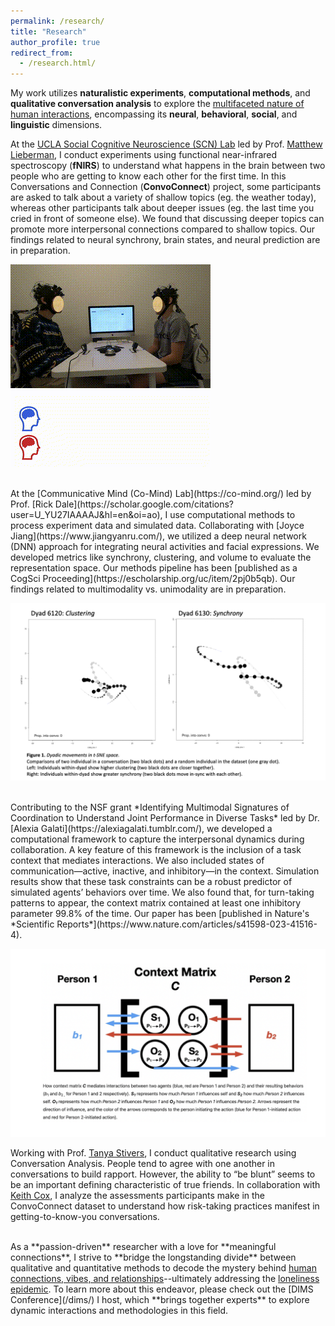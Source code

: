 ```yaml
---
permalink: /research/
title: "Research"
author_profile: true
redirect_from: 
  - /research.html/
---
```



My work utilizes **naturalistic experiments**, **computational methods**, and **qualitative conversation analysis** to explore the <u>multifaceted nature of human interactions</u>, encompassing its **neural**, **behavioral**, **social**, and **linguistic** dimensions. 

At the [UCLA Social Cognitive Neuroscience (SCN) Lab](https://www.uclascnlab.com/) led by Prof. [Matthew Lieberman](https://scholar.google.com/citations?user=BbxU8lwAAAAJ&hl=en&oi=ao), I conduct experiments using functional near-infrared spectroscopy (**fNIRS**) to understand what happens in the brain between two people who are getting to know each other for the first time. In this Conversations and Connection (**ConvoConnect**) project, some participants are asked to talk about a variety of shallow topics (eg. the weather today), whereas other participants talk about deeper issues (eg. the last time you cried in front of someone else). We found that discussing deeper topics can promote more interpersonal connections compared to shallow topics. Our findings related to neural synchrony, brain states, and neural prediction are in preparation. 

![An animated gif showing the experiment setup for ConvoConnect, where two participants equipped with fNIRS sit across each other having a conversation](/images/ConvoConnect_Setup.gif) ![An animated gif for neural synchrony](/images/NeuralSynchrony.gif)

<br>
At the [Communicative Mind (Co-Mind) Lab](https://co-mind.org/) led by Prof. [Rick Dale](https://scholar.google.com/citations?user=U_YU27IAAAAJ&hl=en&oi=ao), I use computational methods to process experiment data and simulated data. Collaborating with [Joyce Jiang](https://www.jiangyanru.com/), we utilized a deep neural network (DNN) approach for integrating neural activities and facial expressions. We developed metrics like synchrony, clustering, and volume to evaluate the representation space. Our methods pipeline has been [published as a CogSci Proceeding](https://escholarship.org/uc/item/2pj0b5qb). Our findings related to multimodality vs. unimodality are in preparation. 

![An animated gif showing dyadic movements in t-SNE space, with dots representing participants' locations in embedding space across various time points](/images/MovingDots.gif)

<br>
Contributing to the NSF grant *Identifying Multimodal Signatures of Coordination to Understand Joint Performance in Diverse Tasks* led by Dr. [Alexia Galati](https://alexiagalati.tumblr.com/), we developed a computational framework to capture the interpersonal dynamics during collaboration. A key feature of this framework is the inclusion of a task context that mediates interactions. We also included states of communication—active, inactive, and inhibitory—in the context. Simulation results show that these task constraints can be a robust predictor of simulated agents’ behaviors over time. We also found that, for turn-taking patterns to appear, the context matrix contained at least one inhibitory parameter 99.8% of the time. Our paper has been [published in Nature's *Scientific Reports*](https://www.nature.com/articles/s41598-023-41516-4).

![Context matrix illustration, Figure 1 from the Scientific Reports paper](/images/Cmatrix.png)


Working with Prof. [Tanya Stivers](https://scholar.google.com/citations?user=Redr2DYAAAAJ&hl=en&oi=ao), I conduct qualitative research using Conversation Analysis. People tend to agree with one another in conversations to build rapport. However, the ability to “be blunt” seems to be an important defining characteristic of true friends. In collaboration with [Keith Cox](https://scholar.google.com/citations?user=3bM3x_wAAAAJ&hl=en&oi=sra), I analyze the assessments participants make in the ConvoConnect dataset to understand how risk-taking practices manifest in getting-to-know-you conversations.

<br>
As a **passion-driven** researcher with a love for **meaningful connections**, I strive to **bridge the longstanding divide** between qualitative and quantitative methods to decode the mystery behind <u>human connections, vibes, and relationships</u>--ultimately addressing the <u>loneliness epidemic</u>. To learn more about this endeavor, please check out the [DIMS Conference](/dims/) I host, which **brings together experts** to explore dynamic interactions and methodologies in this field.
